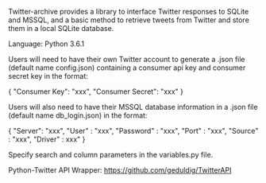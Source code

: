 Twitter-archive provides a library to interface Twitter responses to SQLite and MSSQL, 
and a basic method to retrieve tweets from Twitter and store them in a local SQLite database.

Language: Python 3.6.1

Users will need to have their own Twitter account to generate a .json 
file (default name config.json) containing a consumer api key and 
consumer secret key in the format:

{
  "Consumer Key": "xxx",
  "Consumer Secret": "xxx"
}

Users will also need to have their MSSQL database information in a .json 
file (default name db_login.json) in the format:

{
  "Server": "xxx",
  "User" : "xxx",
  "Password" : "xxx",
  "Port" : "xxx",
  "Source" : "xxx",
  "Driver" : xxx"
}

Specify search and column parameters in the variables.py file.

Python-Twitter API Wrapper:
https://github.com/geduldig/TwitterAPI
